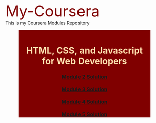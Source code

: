 <span style="color: maroon; font-size:48px;">My-Coursera</span>
<br/>
This is my Coursera Modules Repository
<br/>

<div style="margin: auto;width: 400px; text-align: center; background: maroon; padding: 10px 10px 0px 10px;">
  <h1 style="color:navajowhite;"> HTML, CSS, and Javascript for Web Developers</h1>
<h3>
<a href="https://sirajshaon.github.io/My-Coursera/CourseraModules/CourseraModule2Solution/"> Module 2 Solution </a>
<br/>
<br/>
<a href="https://sirajshaon.github.io/My-Coursera/CourseraModules/CourseraModule3Solution/"> Module 3 Solution </a>
<br/>
<br/>
<a href="https://sirajshaon.github.io/My-Coursera/CourseraModules/CourseraModule4Solution/harder/"> Module 4 Solution </a>
<br/>
<br/>
<a href="https://sirajshaon.github.io/My-Coursera/CourseraModules/CourseraModule5Solution/ "> Module 5 Solution </a>
 </h3></div>

